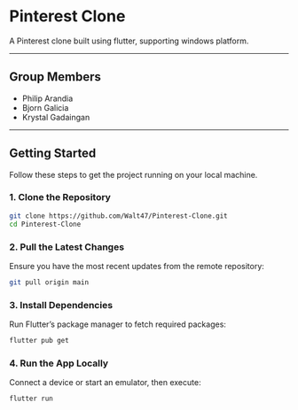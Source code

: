# Pinterest Clone
A Pinterest clone built using flutter, supporting windows platform.

---

## Group Members

* Philip Arandia
* Bjorn Galicia
* Krystal Gadaingan

---

## Getting Started

Follow these steps to get the project running on your local machine.

### 1. Clone the Repository

```bash
git clone https://github.com/Walt47/Pinterest-Clone.git
cd Pinterest-Clone
```

### 2. Pull the Latest Changes

Ensure you have the most recent updates from the remote repository:

```bash
git pull origin main
```

### 3. Install Dependencies

Run Flutter’s package manager to fetch required packages:

```bash
flutter pub get
```

### 4. Run the App Locally

Connect a device or start an emulator, then execute:

```bash
flutter run
```
